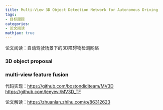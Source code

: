 ```yaml
---
title: Multi-View 3D Object Detection Network for Autonomous Driving
tags:
- 目标跟踪
categories:
- 论文阅读
mathjax: true
---
```


论文阅读：自动驾驶场景下的3D障碍物检测网络

<!--more-->



### 3D object proposal





### multi-view feature fusion













代码实现：https://github.com/bostondiditeam/MV3D
				  https://github.com/leeyevi/MV3D_TF

论文解读：https://zhuanlan.zhihu.com/p/86312623
